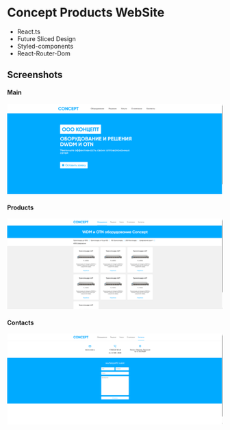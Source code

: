 <h1>Concept Products WebSite</h1>
<ul>
    <li>React.ts</li>
    <li>Future Sliced Design</li>
    <li>Styled-components</li>
    <li>React-Router-Dom</li>
</ul>
<h2>Screenshots</h2>
<h4>Main</h4>
<img src="screens/img.png"/>
<h4>Products</h4>
<img src="screens/img_1.png"/>
<h4>Contacts</h4>
<img src="screens/img_2.png"/>